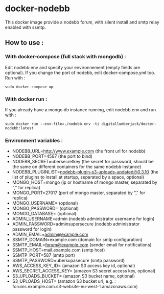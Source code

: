 docker-nodebb
===========

This docker image provide a nodebb forum, with silent install and smtp relay enabled with ssmtp.

## How to use : 
### With docker-compose (full stack with mongodb) :
Edit nodebb.env and specify your environnement (empty fields are optional). If you change the port of nodebb, edit docker-compose.yml too.
Run with : 
```
sudo docker-compose up
```

### With docker run : 
If you already have a mongo db instance running, edit nodebb.env and run with :
```
sudo docker run --env-file=./nodebb.env -ti digitallumberjack/docker-nodebb:latest
```

### Environment variables : 
* NODEBB_URL=http://www.example.com (the front url for nodebb)
* NODEBB_PORT=4567 (the port to bind)
* NODEBB_SECRET=ubersecretkey (the secret for password, should be the same on different containers for the same nodebb instance)
* NODEBB_PLUGINLIST=nodebb-plugin-s3-uploads-updated@0.3.10 (the list of plugins to install at startup, separated by a space, optional)
* MONGO_HOST=mongo (ip or hostname of mongo master, separated by "," for replica)
* MONGO_PORT=27017 (port of mongo master, separated by "," for replica)
* MONGO_USERNAME= (optional)
* MONGO_PASSWORD= (optional)
* MONGO_DATABASE= (optional)
* ADMIN_USERNAME=admin (nodebb administrator username for login)
* ADMIN_PASSWORD=adminsupersecure (nodebb administrator password for login)
* ADMIN_EMAIL=admin@example.com
* SSMTP_DOMAIN=example.com (domain for smtp configuration)
* SSMTP_EMAIL=forum@example.com (sender email for notifications)
* SSMTP_HOST=mail.example.com (smtp host)
* SSMTP_PORT=587 (smtp port)
* SSMTP_PASSWORD=ubersupasecure (smtp password)
* AWS_ACCESS_KEY_ID= (amazon S3 access key id, optional)
* AWS_SECRET_ACCESS_KEY= (amazon S3 secret access key, optional)
* S3_UPLOADS_BUCKET= (amazon S3 bucket name, optional)
* S3_UPLOADS_HOST= (amazon S3 bucket url, e.g. : forums.example.com.s3-website-eu-west-1.amazonaws.com)

